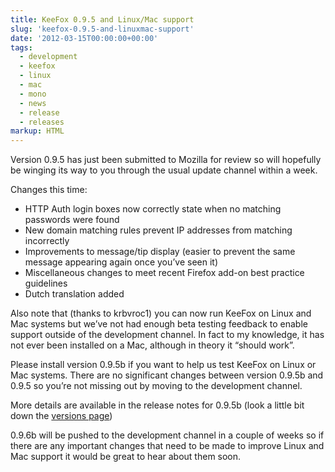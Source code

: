 ```yaml
---
title: KeeFox 0.9.5 and Linux/Mac support
slug: 'keefox-0.9.5-and-linuxmac-support'
date: '2012-03-15T00:00:00+00:00'
tags:
  - development
  - keefox
  - linux
  - mac
  - mono
  - news
  - release
  - releases
markup: HTML
---
```

<p>Version  0.9.5 has just been submitted to Mozilla for review so will hopefully  be winging its way to you through the usual update channel within a  week.
</p>
<p>Changes this time: </p><ul><li>HTTP Auth login boxes now correctly state when no matching passwords were found 	</li><li>New domain matching rules prevent IP addresses from matching incorrectly 	</li><li>Improvements to message/tip display (easier to prevent the same message appearing again once you’ve seen it) 	</li><li>Miscellaneous changes to meet recent Firefox add-on best practice guidelines 	</li><li>Dutch translation added </li></ul><p>Also note that (thanks to krbvroc1) you can now run KeeFox on Linux  and Mac systems but we’ve not had enough beta testing feedback to  enable support outside of the development channel. In fact to my  knowledge, it has not ever been installed on a Mac, although in theory  it “should work”.
</p>
<p>Please install version 0.9.5b if you want to help us test KeeFox on  Linux or Mac systems. There are no significant changes between version  0.9.5b and 0.9.5 so you’re not missing out by moving to the development  channel.
</p>
<p>More details are available in the release notes for 0.9.5b (look a little bit down the <a href="https://addons.mozilla.org/en-US/firefox/addon/keefox/versions/" title="Go to https://addons.mozilla.org/en-US/firefox/addon/keefox/versions/" target="_blank" class="externlink">versions page</a>)
</p>
<p>0.9.6b will be pushed to the development channel in a couple of  weeks so if there are any important changes that need to be made to  improve Linux and Mac support it would be great to hear about them  soon.</p>
